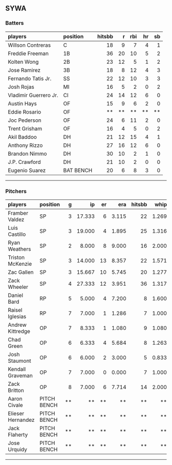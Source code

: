 ## SYWA

### Batters

 
|players               |position  | hitsbb|  r| rbi| hr| sb| 
|:---------------------|:---------|------:|--:|---:|--:|--:| 
|Willson Contreras     |C         |     18|  9|   7|  4|  1| 
|Freddie Freeman       |1B        |     36| 20|  10|  5|  2| 
|Kolten Wong           |2B        |     23| 12|   5|  1|  2| 
|Jose Ramirez          |3B        |     18|  8|  12|  4|  3| 
|Fernando Tatis Jr.    |SS        |     22| 12|  10|  3|  3| 
|Josh Rojas            |MI        |     16|  5|   2|  0|  2| 
|Vladimir Guerrero Jr. |CI        |     24| 14|  12|  6|  0| 
|Austin Hays           |OF        |     15|  9|   6|  2|  0| 
|Eddie Rosario         |OF        |     **| **|  **| **| **| 
|Joc Pederson          |OF        |     24|  6|  11|  2|  0| 
|Trent Grisham         |OF        |     16|  4|   5|  0|  2| 
|Akil Baddoo           |DH        |     21| 12|  15|  4|  1| 
|Anthony Rizzo         |DH        |     27| 16|  12|  6|  0| 
|Brandon Nimmo         |DH        |     30| 10|   2|  1|  0| 
|J.P. Crawford         |DH        |     21| 10|   2|  0|  0| 
|Eugenio Suarez        |BAT BENCH |     20|  6|   8|  3|  0| 


* * *

### Pitchers

 
|players           |position    |  g|     ip| er|   era| hitsbb|  whip| so|  w| sv| 
|:-----------------|:-----------|--:|------:|--:|-----:|------:|-----:|--:|--:|--:| 
|Framber Valdez    |SP          |  3| 17.333|  6| 3.115|     22| 1.269| 14|  2|  0| 
|Luis Castillo     |SP          |  3| 19.000|  4| 1.895|     25| 1.316| 25|  2|  0| 
|Ryan Weathers     |SP          |  2|  8.000|  8| 9.000|     16| 2.000|  6|  0|  0| 
|Triston McKenzie  |SP          |  3| 14.000| 13| 8.357|     22| 1.571| 11|  0|  0| 
|Zac Gallen        |SP          |  3| 15.667| 10| 5.745|     20| 1.277| 20|  0|  0| 
|Zack Wheeler      |SP          |  4| 27.333| 12| 3.951|     36| 1.317| 25|  3|  0| 
|Daniel Bard       |RP          |  5|  5.000|  4| 7.200|      8| 1.600|  6|  1|  2| 
|Raisel Iglesias   |RP          |  7|  7.000|  1| 1.286|      7| 1.000| 10|  1|  3| 
|Andrew Kittredge  |OP          |  7|  8.333|  1| 1.080|      9| 1.080|  9|  1|  0| 
|Chad Green        |OP          |  6|  6.333|  4| 5.684|      8| 1.263|  9|  1|  0| 
|Josh Staumont     |OP          |  6|  6.000|  2| 3.000|      5| 0.833|  6|  1|  0| 
|Kendall Graveman  |OP          |  7|  7.000|  0| 0.000|      7| 1.000| 14|  2|  2| 
|Zack Britton      |OP          |  8|  7.000|  6| 7.714|     14| 2.000|  5|  0|  0| 
|Aaron Civale      |PITCH BENCH | **|     **| **|    **|     **|    **| **| **| **| 
|Elieser Hernandez |PITCH BENCH | **|     **| **|    **|     **|    **| **| **| **| 
|Jack Flaherty     |PITCH BENCH | **|     **| **|    **|     **|    **| **| **| **| 
|Jose Urquidy      |PITCH BENCH | **|     **| **|    **|     **|    **| **| **| **| 


* * *


